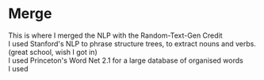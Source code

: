# Merge
This is where I merged the NLP with the Random-Text-Gen 
Credit<br/>
I used Stanford's NLP to phrase structure trees, to extract nouns and verbs. (great school, wish I got in)<br/>
I used Princeton's Word Net 2.1 for a large database of organised words<br/>
I used  
